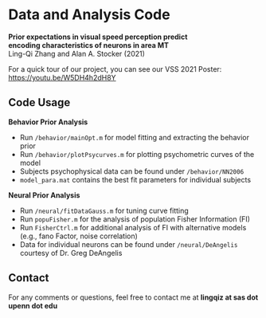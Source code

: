 # Data and Analysis Code
**Prior expectations in visual speed perception predict    
encoding characteristics of neurons in area MT**  
Ling-Qi Zhang and Alan A. Stocker (2021)  

For a quick tour of our project, you can see our VSS 2021 Poster:  
https://youtu.be/W5DH4h2dH8Y

## Code Usage
**Behavior Prior Analysis**
- Run `/behavior/mainOpt.m` for model fitting and extracting the behavior prior
- Run `/behavior/plotPsycurves.m` for plotting psychometric curves of the model
- Subjects psychophysical data can be found under `/behavior/NN2006` 
- `model_para.mat` contains the best fit parameters for individual subjects

**Neural Prior Analysis**
- Run `/neural/fitDataGauss.m` for tuning curve fitting 
- Run `popuFisher.m` for the analysis of population Fisher Information (FI)
- Run `FisherCtrl.m` for additional analysis of FI with alternative models (e.g., fano Factor, noise correlation)
- Data for individual neurons can be found under `/neural/DeAngelis` courtesy of Dr. Greg DeAngelis

## Contact 
For any comments or questions, feel free to contact me at **lingqiz at sas dot upenn dot edu**
